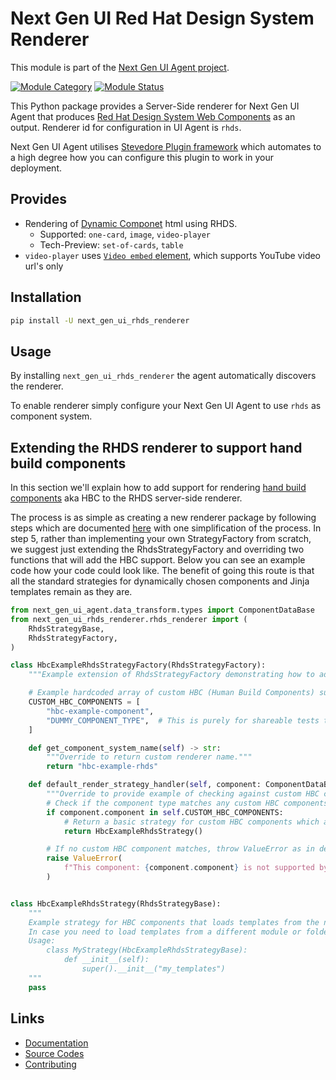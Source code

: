 # Next Gen UI Red Hat Design System Renderer

This module is part of the [Next Gen UI Agent project](https://github.com/RedHat-UX/next-gen-ui-agent).

[![Module Category](https://img.shields.io/badge/Module%20Category-UI%20Renderer-darkgreen)](https://github.com/RedHat-UX/next-gen-ui-agent)
[![Module Status](https://img.shields.io/badge/Module%20Status-Supported-green)](https://github.com/RedHat-UX/next-gen-ui-agent)

This Python package provides a Server-Side renderer for Next Gen UI Agent that produces [Red Hat Design System Web Components](https://ux.redhat.com/) as an output. Renderer id for configuration in UI Agent is `rhds`.

Next Gen UI Agent utilises [Stevedore Plugin framework](https://docs.openstack.org/stevedore/latest/index.html) which automates to a high degree how you can configure this plugin to work in your deployment.

## Provides

* Rendering of [Dynamic Componet](https://redhat-ux.github.io/next-gen-ui-agent/guide/data_ui_blocks/dynamic_components/) html using RHDS.
    * Supported: `one-card`, `image`, `video-player`
    * Tech-Preview: `set-of-cards`, `table`
* `video-player` uses [`Video embed` element](https://ux.redhat.com/elements/video-embed/), which supports YouTube video url's only

## Installation

```sh
pip install -U next_gen_ui_rhds_renderer
```

## Usage

By installing `next_gen_ui_rhds_renderer` the agent automatically discovers the renderer.

To enable renderer simply configure your Next Gen UI Agent to use `rhds` as component system.

## Extending the RHDS renderer to support hand build components

In this section we'll explain how to add support for rendering [hand build components](https://redhat-ux.github.io/next-gen-ui-agent/guide/data_ui_blocks/hand_build_components/) aka HBC to the RHDS server-side renderer.

The process is as simple as creating a new renderer package by following steps which are documented [here](https://redhat-ux.github.io/next-gen-ui-agent/guide/renderer/implementing_serverside/#a-step-by-step-guide-to-create-a-renderer-plugin) with one simplification of the process. In step 5, rather than implementing your own StrategyFactory from scratch, we suggest just extending the RhdsStrategyFactory and overriding two functions that will add the HBC support. Below you can see an example code how your code could look like. The benefit of going this route is that all the standard strategies for dynamically chosen components and Jinja templates remain as they are.

```py
from next_gen_ui_agent.data_transform.types import ComponentDataBase
from next_gen_ui_rhds_renderer.rhds_renderer import (
    RhdsStrategyBase,
    RhdsStrategyFactory,
)

class HbcExampleRhdsStrategyFactory(RhdsStrategyFactory):
    """Example extension of RhdsStrategyFactory demonstrating how to add custom hand build components handling."""

    # Example hardcoded array of custom HBC (Human Build Components) supported components
    CUSTOM_HBC_COMPONENTS = [
        "hbc-example-component",
        "DUMMY_COMPONENT_TYPE",  # This is purely for shareable tests to work
    ]

    def get_component_system_name(self) -> str:
        """Override to return custom renderer name."""
        return "hbc-example-rhds"

    def default_render_strategy_handler(self, component: ComponentDataBase):
        """Override to provide example of checking against custom HBC components."""
        # Check if the component type matches any custom HBC components
        if component.component in self.CUSTOM_HBC_COMPONENTS:
            # Return a basic strategy for custom HBC components which assumes that the component name is the same as the template name.
            return HbcExampleRhdsStrategy()

        # If no custom HBC component matches, throw ValueError as in default implementation
        raise ValueError(
            f"This component: {component.component} is not supported by Red Hat Design System rendering plugin."
        )


class HbcExampleRhdsStrategy(RhdsStrategyBase):
    """
    Example strategy for HBC components that loads templates from the next_gen_ui_rhds_hbc_example_renderer module.
    In case you need to load templates from a different module or folder you can override the __init__ method.
    Usage:
        class MyStrategy(HbcExampleRhdsStrategyBase):
            def __init__(self):
                super().__init__("my_templates")
    """
    pass

```

## Links

* [Documentation](https://redhat-ux.github.io/next-gen-ui-agent/guide/renderer/rhds/)
* [Source Codes](https://github.com/RedHat-UX/next-gen-ui-agent/tree/main/libs/next_gen_ui_rhds_renderer)
* [Contributing](https://redhat-ux.github.io/next-gen-ui-agent/development/contributing/)

